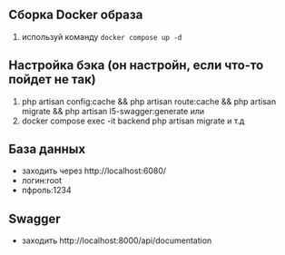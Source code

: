 ## Сборка Docker образа



1.  используй команду `docker compose up -d`


## Настройка бэка (он настройн, если что-то пойдет не так)

1. php artisan config:cache && php artisan route:cache && php artisan migrate && php artisan l5-swagger:generate
или
2. docker compose exec -it backend php artisan migrate и т.д 

## База данных 

- заходить через http://localhost:6080/
- логин:root
- пфроль:1234

## Swagger 

- заходить  http://localhost:8000/api/documentation
